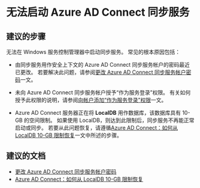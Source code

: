 <properties
    pageTitle="Cannot start Azure AD Connect Synchronization Service"
    description="无法启动 Azure AD Connect 同步服务"
    service="microsoft.aad"
    resource="Microsoft_AAD_IAM"
    authors="cychua"
    displayOrder="223"
    selfHelpType="resource"
    supportTopicIds=""
    resourceTags=""
    productPesIds=""
    cloudEnvironments="public"
/>


# <a name="cannot-start-azure-ad-connect-synchronization-service"></a>无法启动 Azure AD Connect 同步服务

## <a name="recommended-steps"></a>**建议的步骤**
无法在 Windows 服务控制管理器中启动同步服务。 常见的根本原因包括：

* 由同步服务用作安全上下文的 Azure AD Connect 同步服务帐户的密码最近已更改。 若要解决此问题，请参阅[更改 Azure AD Connect 同步服务帐户密码](https://docs.microsoft.com/azure/active-directory/connect/active-directory-aadconnectsync-change-serviceacct-pass)一文。

* 未向 Azure AD Connect 同步服务帐户授予“作为服务登录”权限。 有关如何授予此权限的说明，请参阅[向帐户添加“作为服务登录”权限](https://technet.microsoft.com/library/cc794944(v=ws.10).aspx)一文。

* Azure AD Connect 服务器正在将 **LocalDB** 用作数据库，该数据库具有 10-GB 的空间限制。 如果使用 LocalDB，则达到此限制后，同步服务不再能正常启动或同步。 若要从此问题恢复，请遵循[Azure AD Connect：如何从 LocalDB 10-GB 限制恢复](https://docs.microsoft.com/azure/active-directory/connect/active-directory-aadconnect-recover-from-localdb-10gb-limit)一文中所述的步骤。

## <a name="recommended-documents"></a>**建议的文档**
* [更改 Azure AD Connect 同步服务帐户密码](https://docs.microsoft.com/azure/active-directory/connect/active-directory-aadconnectsync-change-serviceacct-pass)  
* [Azure AD Connect：如何从 LocalDB 10-GB 限制恢复](https://docs.microsoft.com/azure/active-directory/connect/active-directory-aadconnect-recover-from-localdb-10gb-limit)  

